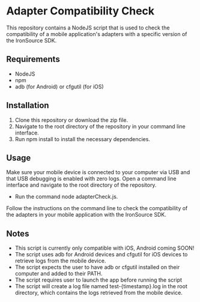 # Adapter Compatibility Check

This repository contains a NodeJS script that is used to check the compatibility of a mobile application's adapters with a specific version of the IronSource SDK.

## Requirements
- NodeJS
- npm
- adb (for Android) or cfgutil (for iOS)
## Installation
1. Clone this repository or download the zip file.
2. Navigate to the root directory of the repository in your command line interface.
3. Run npm install to install the necessary dependencies.


## Usage
Make sure your mobile device is connected to your computer via USB and that USB debugging is enabled with zero logs.
Open a command line interface and navigate to the root directory of the repository.
- Run the command node adapterCheck.js.
 
Follow the instructions on the command line to check the compatibility of the adapters in your mobile application with the IronSource SDK.

## Notes
- This script is currently only compatible with iOS, Android coming SOON!
- The script uses adb for Android devices and cfgutil for iOS devices to retrieve logs from the mobile device.
- The script expects the user to have adb or cfgutil installed on their computer and added to their PATH.
- The script requires user to launch the app before running the script
- The script will create a log file named test-{timestamp}.log in the root directory, which contains the logs retrieved from the mobile device.
